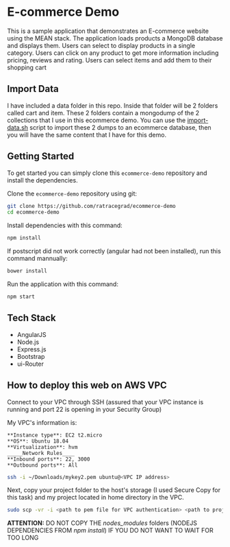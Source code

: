 # E-commerce Demo

This is a sample application that demonstrates an E-commerce website using the MEAN stack. The application loads 
products a MongoDB database and displays them. Users can select to display products in a single category. Users can 
click on any product to get more information including pricing, reviews and rating. Users can select items and 
add them to their shopping cart

## Import Data
I have included a data folder in this repo. Inside that folder will be 2 folders called cart and item. These 2 folders contain a mongodump of the 2 collections that I use in this ecommerce demo. You can use the [import-data.sh](data/import-data.sh) script to import these 2 dumps to an ecommerce database, then you will have the same content that I have for this demo.

## Getting Started
To get started  you can simply clone this `ecommerce-demo` repository and install the dependencies.

Clone the `ecommerce-demo` repository using git:

```bash
git clone https://github.com/ratracegrad/ecommerce-demo
cd ecommerce-demo
```

Install dependencies with this command:
```bash
npm install
```

If postscript did not work correctly (angular had not been installed), run this command mannually:
```bash
bower install
```

Run the application with this command:
```bash
npm start
```

## Tech Stack
* AngularJS
* Node.js
* Express.js
* Bootstrap
* ui-Router

## How to deploy this web on AWS VPC
Connect to your VPC through SSH (assured that your VPC instance is running and port 22 is opening in your Security Group)

My VPC's information is:

```
**Instance type**: EC2 t2.micro
**OS**: Ubuntu 18.04
**Virtualization**: hvm
_____Network Rules____
**Inbound ports**: 22, 3000
**Outbound ports**: All
```

```bash
ssh -i ~/Downloads/mykey2.pem ubuntu@<VPC IP address>
```
Next, copy your project folder to the host's storage (I used Secure Copy for this task) and my project located in home directory in the VPC.

```bash
sudo scp -vr -i <path to pem file for VPC authentication> <path to project folder in your PC> ubuntu@<AWS VPC ip address>:~/
```

**ATTENTION:** DO NOT COPY THE *nodes_modules* folders (NODEJS DEPENDENCIES FROM *npm install*) IF YOU DO NOT WANT TO WAIT FOR TOO LONG




